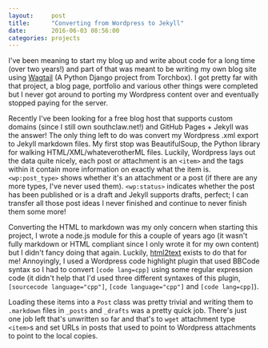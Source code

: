 ```yaml
---
layout:     post
title:      "Converting from Wordpress to Jekyll"
date:       2016-06-03 08:56:00
categories: projects
---
```

I've been meaning to start my blog up and write about code for a long time (over two years!) and part of that was meant to be writing my own blog site using [Wagtail](https://wagtail.io) (A Python Django project from Torchbox). I got pretty far with that project, a blog page, portfolio and various other things were completed but I never got around to porting my Wordpress content over and eventually stopped paying for the server.
<!--more-->
Recently I've been looking for a free blog host that supports custom domains (since I still own southclaw.net!) and GitHub Pages + Jekyll was the answer! The only thing left to do was convert my Wordpress .xml export to Jekyll markdown files. My first stop was BeautifulSoup, the Python library for walking HTML/XML/whateverotherML files. Luckily, Wordpress lays out the data quite nicely, each post or attachment is an `<item>` and the tags within it contain more information on exactly what the item is. `<wp:post_type>` shows whether it's an attachment or a post (if there are any more types, I've never used them). `<wp:status>` indicates whether the post has been published or is a draft and Jekyll supports drafts, perfect; I can transfer all those post ideas I never finished and continue to never finish them some more!

Converting the HTML to markdown was my only concern when starting this project, I wrote a node.js module for this a couple of years ago (it wasn't fully markdown or HTML compliant since I only wrote it for my own content) but I didn't fancy doing that again. Luckily, [html2text](https://pypi.python.org/pypi/html2text) exists to do that for me! Annoyingly, I used a Wordpress code highlight plugin that used BBCode syntax so I had to convert `[code lang=cpp]` using some regular expression code (it didn't help that I'd used three different syntaxes of this plugin, `[sourcecode language="cpp"]`, `[code language="cpp"]` and `[code lang=cpp]`).

Loading these items into a `Post` class was pretty trivial and writing them to `.markdown` files in `_posts` and `_drafts` was a pretty quick job. There's just one job left that's unwritten so far and that's to `wget` attachment type `<item>`s and set URLs in posts that used to point to Wordpress attachments to point to the local copies.

